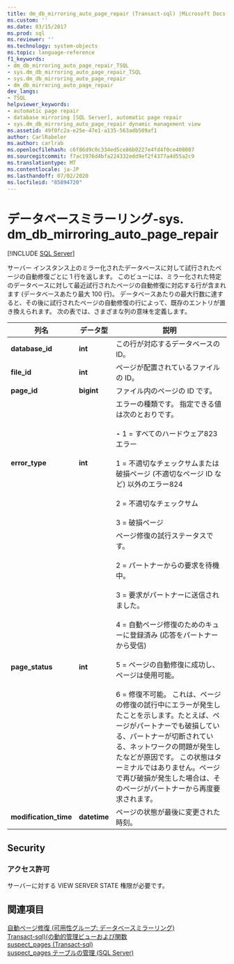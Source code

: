 ```yaml
---
title: dm_db_mirroring_auto_page_repair (Transact-sql) |Microsoft Docs
ms.custom: ''
ms.date: 03/15/2017
ms.prod: sql
ms.reviewer: ''
ms.technology: system-objects
ms.topic: language-reference
f1_keywords:
- dm_db_mirroring_auto_page_repair_TSQL
- sys.dm_db_mirroring_auto_page_repair_TSQL
- sys.dm_db_mirroring_auto_page_repair
- dm_db_mirroring_auto_page_repair
dev_langs:
- TSQL
helpviewer_keywords:
- automatic page repair
- database mirroring [SQL Server], automatic page repair
- sys.dm_db_mirroring_auto_page_repair dynamic management view
ms.assetid: 49f0fc2a-e25e-47e1-a135-563adb509af1
author: CarlRabeler
ms.author: carlrab
ms.openlocfilehash: c6f86d9c0c334ed5ce86b0227e4fd4f0ce408087
ms.sourcegitcommit: f7ac1976d4bfa224332edd9ef2f4377a4d55a2c9
ms.translationtype: MT
ms.contentlocale: ja-JP
ms.lasthandoff: 07/02/2020
ms.locfileid: "85894720"
---
```

# <a name="database-mirroring---sysdm_db_mirroring_auto_page_repair"></a>データベースミラーリング-sys. dm_db_mirroring_auto_page_repair
[!INCLUDE [SQL Server](../../includes/applies-to-version/sqlserver.md)]

  サーバー インスタンス上のミラー化されたデータベースに対して試行されたページの自動修復ごとに 1 行を返します。 このビューには、ミラー化された特定のデータベースに対して最近試行されたページの自動修復に対応する行が含まれます (データベースあたり最大 100 行)。 データベースあたりの最大行数に達すると、その後に試行されたページの自動修復の行によって、既存のエントリが置き換えられます。 次の表では、さまざまな列の意味を定義します。  
  
|列名|データ型|説明|  
|-----------------|---------------|-----------------|  
|**database_id**|**int**|この行が対応するデータベースの ID。|  
|**file_id**|**int**|ページが配置されているファイルの ID。|  
|**page_id**|**bigint**|ファイル内のページの ID です。|  
|**error_type**|**int**|エラーの種類です。 指定できる値は次のとおりです。<br /><br /> **-** 1 = すべてのハードウェア823エラー<br /><br /> 1 = 不適切なチェックサムまたは破損ページ (不適切なページ ID など) 以外のエラー824<br /><br /> 2 = 不適切なチェックサム<br /><br /> 3 = 破損ページ|  
|**page_status**|**int**|ページ修復の試行ステータスです。<br /><br /> 2 = パートナーからの要求を待機中。<br /><br /> 3 = 要求がパートナーに送信されました。<br /><br /> 4 = 自動ページ修復のためのキューに登録済み (応答をパートナーから受信)<br /><br /> 5 = ページの自動修復に成功し、ページは使用可能。<br /><br /> 6 = 修復不可能。 これは、ページの修復の試行中にエラーが発生したことを示します。たとえば、ページがパートナーでも破損している、パートナーが切断されている、ネットワークの問題が発生したなどが原因です。 この状態はターミナルではありません。ページで再び破損が発生した場合は、そのページがパートナーから再度要求されます。|  
|**modification_time**|**datetime**|ページの状態が最後に変更された時刻。|  
  
## <a name="security"></a>Security  
  
### <a name="permissions"></a>アクセス許可  
 サーバーに対する VIEW SERVER STATE 権限が必要です。  
  
## <a name="see-also"></a>関連項目  
 [自動ページ修復 &#40;可用性グループ: データベースミラーリング&#41;](../../sql-server/failover-clusters/automatic-page-repair-availability-groups-database-mirroring.md)   
 [Transact-sql&#41;&#40;の動的管理ビューおよび関数](~/relational-databases/system-dynamic-management-views/system-dynamic-management-views.md)   
 [suspect_pages &#40;Transact-sql&#41;](../../relational-databases/system-tables/suspect-pages-transact-sql.md)   
 [suspect_pages テーブルの管理 &#40;SQL Server&#41;](../../relational-databases/backup-restore/manage-the-suspect-pages-table-sql-server.md)  
  
  


